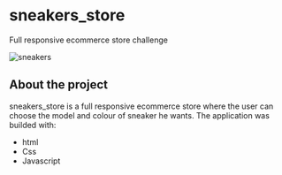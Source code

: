 # sneakers_store
Full responsive ecommerce store challenge

![sneakers](https://user-images.githubusercontent.com/37555228/153772286-ecf114e0-915b-4fa0-9729-4c178ae718dd.png)

## About the project
sneakers_store is a full responsive ecommerce store where the user can choose the model and colour of sneaker he wants. The application was builded with:
* html
* Css
* Javascript
